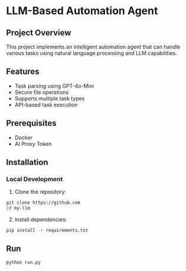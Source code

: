 # LLM-Based Automation Agent

## Project Overview
This project implements an intelligent automation agent that can handle various tasks using natural language processing and LLM capabilities.

## Features
- Task parsing using GPT-4o-Mini
- Secure file operations
- Supports multiple task types
- API-based task execution

## Prerequisites
- Docker
- AI Proxy Token

## Installation

### Local Development
1. Clone the repository:
```sh
git clone https://github.com
cd my-llm
```
2. Install dependencies:
```sh
pip install -r requirements.txt
```

## Run
```sh
python run.py
```

